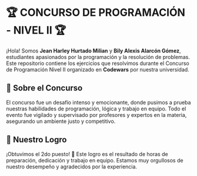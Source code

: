 # 🏆 CONCURSO DE PROGRAMACIÓN - NIVEL II 🏆
¡Hola! Somos **Jean Harley Hurtado Milian** y **Bily Alexis Alarcón Gómez**, estudiantes apasionados por la programación y la resolución de problemas. Este repositorio contiene los ejercicios que resolvimos durante el Concurso de Programación Nivel II organizado en **Codewars** por nuestra universidad.

## 🚀 Sobre el Concurso
El concurso fue un desafío intenso y emocionante, donde pusimos a prueba nuestras habilidades de programación, lógica y trabajo en equipo. Todo el evento fue vigilado y supervisado por profesores y expertos en la materia, asegurando un ambiente justo y competitivo.

## 🏅 Nuestro Logro
¡Obtuvimos el 2do puesto! 🥈 Este logro es el resultado de horas de preparación, dedicación y trabajo en equipo. Estamos muy orgullosos de nuestro desempeño y agradecidos por la experiencia.
